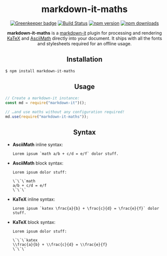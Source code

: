 <div align="center">
  <h1>markdown-it-maths</h1>

[![Greenkeeper badge](https://badges.greenkeeper.io/qilin-editor/markdown-it-maths.svg)](https://greenkeeper.io/)
[![Build Status](https://img.shields.io/travis/qilin-editor/markdown-it-maths.svg)](https://travis-ci.org/qilin-editor/markdown-it-maths/)
[![npm version](https://img.shields.io/npm/v/markdown-it-maths.svg)](https://www.npmjs.com/package/markdown-it-maths)
[![npm downloads](https://img.shields.io/npm/dt/markdown-it-maths.svg)](https://www.npmjs.com/package/markdown-it-maths)
  <br>

**markdown-it-maths** is a [markdown-it](https://github.com/markdown-it/markdown-it) plugin for processing and rendering [KaTeX](https://github.com/Khan/KaTeX) and [AsciiMath](https://github.com/asciimath/asciimathml) directly into your document. It ships with all the fonts and stylesheets required for an offline usage.
</div>

<h2 align="center">Installation</h2>

```bash
$ npm install markdown-it-maths
```

<h2 align="center">Usage</h2>

```javascript
// Create a markdown-it instance:
const md = require("markdown-it")();

// …and use maths without any configuration required!
md.use(require("markdown-it-maths"));
```

<h2 align="center">Syntax</h2>

- **AsciiMath** inline syntax:
    ```
    Lorem ipsum `math a/b + c/d = e/f` dolor stuff.
    ```

- **AsciiMath** block syntax:
    ```
    Lorem ipsum dolor stuff:

    \`\`\`math
    a/b + c/d = e/f
    \`\`\`
    ```

- **KaTeX** inline syntax:
    ```
    Lorem ipsum `katex \frac{a}{b} + \frac{c}{d} = \frac{e}{f}` dolor stuff.
    ```

- **KaTeX** block syntax:
    ```
    Lorem ipsum dolor stuff:

    \`\`\`katex
    \\frac{a}{b} + \\frac{c}{d} = \\frac{e}{f}
    \`\`\`
    ```

